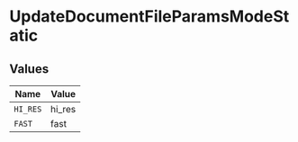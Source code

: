 # UpdateDocumentFileParamsModeStatic


## Values

| Name     | Value    |
| -------- | -------- |
| `HI_RES` | hi_res   |
| `FAST`   | fast     |